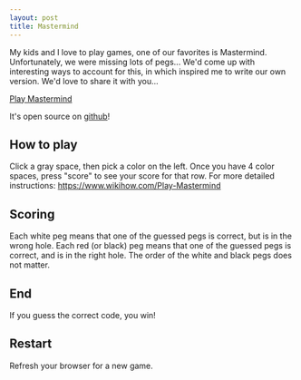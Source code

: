 ```yaml
---
layout: post
title: Mastermind
---
```


My kids and I love to play games, one of our favorites is Mastermind.
Unfortunately, we were missing lots of pegs... We'd come up with interesting ways to account for this, in which inspired me to write our own version. We'd love to share it with you...

[Play Mastermind](https://patricksimpson.me/mastermind) 

It's open source on [github](https://github.com/patricksimpson/mastermind)!

## How to play

Click a gray space, then pick a color on the left. Once you have 4 color spaces, press "score" to see your score for that row. For more detailed instructions: https://www.wikihow.com/Play-Mastermind

## Scoring

Each white peg means that one of the guessed pegs is correct, but is in the wrong hole. Each red (or black) peg means that one of the guessed pegs is correct, and is in the right hole. The order of the white and black pegs does not matter.

## End

If you guess the correct code, you win!

## Restart

Refresh your browser for a new game.
